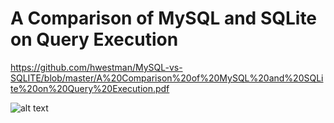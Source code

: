 # A Comparison of MySQL and SQLite on Query Execution


https://github.com/hwestman/MySQL-vs-SQLITE/blob/master/A%20Comparison%20of%20MySQL%20and%20SQLite%20on%20Query%20Execution.pdf

![alt text](https://github.com/hwestman/MySQL-vs-SQLITE/blob/master/mysql_sqllite_query_execution.png?raw=true)
